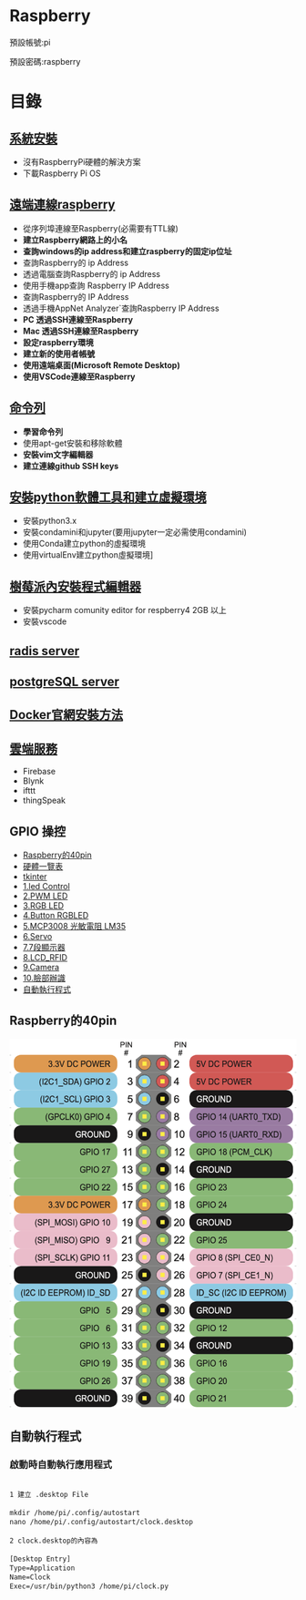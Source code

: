 
# Raspberry

預設帳號:pi

預設密碼:raspberry

# 目錄
## [系統安裝](./目錄/系統安裝)
- 沒有RaspberryPi硬體的解決方案
- 下載Raspberry Pi OS

## [遠端連線raspberry](./目錄/遠端連線raspberry)
- 從序列埠連線至Raspberry(必需要有TTL線)
- **建立Raspberry網路上的小名**
- **查詢windows的ip address和建立raspberry的固定ip位址**
- 查詢Raspberry的 ip Address
- 透過電腦查詢Raspberry的 ip Address
- 使用手機app查詢 Raspberry IP Address
- 查詢Raspberry的 IP Address 
- 透過手機AppNet Analyzer`查詢Raspberry IP Address
- **PC 透過SSH連線至Raspberry**  
- **Mac 透過SSH連線至Raspberry**
- **設定raspberry環境**
- **建立新的使用者帳號**
- **使用遠端桌面(Microsoft Remote Desktop)**
- **使用VSCode連線至Raspberry**

## [命令列](./目錄/命令列)
- **學習命令列** 
- 使用apt-get安裝和移除軟體
- **安裝vim文字編輯器**
- **建立連線github SSH keys**

## [安裝python軟體工具和建立虛擬環境](./目錄/安裝軟體工具)
- 安裝python3.x
- 安裝condamini和jupyter(要用jupyter一定必需使用condamini)
- 使用Conda建立python的虛擬環境
- 使用virtualEnv建立python虛擬環境]

## [樹莓派內安裝程式編輯器](./目錄/樹莓派內安裝程式編輯器)
- 安裝pycharm comunity editor for respberry4 2GB 以上
- 安裝vscode

## [radis server](./目錄/redis)

## [postgreSQL server](./目錄/postgreSQL)

## [Docker官網安裝方法](https://docs.docker.com/engine/install/debian/)

## [雲端服務](./目錄/雲端服務)
- Firebase
- Blynk
- ifttt
- thingSpeak

## GPIO 操控
- [Raspberry的40pin](#Raspberry的40pin)
- [硬體一覽表](./硬體一覽表)
- [tkinter](https://github.com/roberthsu2003/pythonWindow)
- [1.led Control](./Firebase_GPIO_tkinter/1LEDControl)
- [2.PWM LED](./Firebase_GPIO_tkinter/2PWMLed)
- [3.RGB LED](./Firebase_GPIO_tkinter/3RGBLed)
- [4.Button RGBLED](./Firebase_GPIO_tkinter/4Button_RGBLED)
- [5.MCP3008 光敏電阻 LM35](./Firebase_GPIO_tkinter/5MCP3008)
- [6.Servo](./Firebase_GPIO_tkinter/6servo)
- [7.7段顯示器](./Firebase_GPIO_tkinter/7seven_segment_display)
- [8.LCD_RFID](./Firebase_GPIO_tkinter/8LCD_RFID)
- [9.Camera](./Firebase_GPIO_tkinter/9Camera)
- [10.臉部辦識](./Firebase_GPIO_tkinter/10facial_recognition)
- [自動執行程式](#autoRunProgram)  



<a name="Raspberry的40pin"></a>
## Raspberry的40pin
![](./images/pic_40pin.png)


<a name=autoRunProgram></a>	
## 自動執行程式

### 啟動時自動執行應用程式

```

1 建立 .desktop File

mkdir /home/pi/.config/autostart
nano /home/pi/.config/autostart/clock.desktop

2 clock.desktop的內容為

[Desktop Entry]
Type=Application
Name=Clock
Exec=/usr/bin/python3 /home/pi/clock.py
```



	
